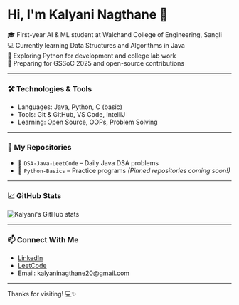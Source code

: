 # Hi, I'm Kalyani Nagthane 👋

🎓 First-year AI & ML student at Walchand College of Engineering, Sangli  
💻 Currently learning Data Structures and Algorithms in Java  
🐍 Exploring Python for development and college lab work  
🌱 Preparing for GSSoC 2025 and open-source contributions  

---

### 🛠️ Technologies & Tools

- Languages: Java, Python, C (basic)
- Tools: Git & GitHub, VS Code, IntelliJ
- Learning: Open Source, OOPs, Problem Solving

---

### 📌 My Repositories

- 🔹 `DSA-Java-LeetCode` – Daily Java DSA problems
- 🔹 `Python-Basics` – Practice programs 
*(Pinned repositories coming soon!)*

---

### 📈 GitHub Stats

![Kalyani's GitHub stats](https://github-readme-stats.vercel.app/api?username=kalyani201308&show_icons=true&theme=tokyonight)

---

### 📫 Connect With Me

- [LinkedIn](www.linkedin.com/in/kalyani-nagthane-4284a332a)  
- [LeetCode](https://leetcode.com/Kalyaninagthane)  
- Email: kalyaninagthane20@gmail.com

---

Thanks for visiting! 💻✨

<!--
**kalyani201308/kalyani201308** is a ✨ _special_ ✨ repository because its `README.md` (this file) appears on your GitHub profile.

Here are some ideas to get you started:

- 🔭 I’m currently working on ...
- 🌱 I’m currently learning ...
- 👯 I’m looking to collaborate on ...
- 🤔 I’m looking for help with ...
- 💬 Ask me about ...
- 📫 How to reach me: ...
- 😄 Pronouns: ...
- ⚡ Fun fact: ...
-->
